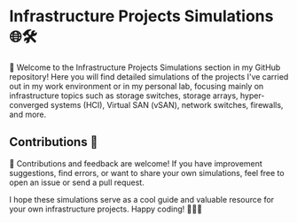 # Infrastructure Projects Simulations 🌐🛠️

🚀 Welcome to the Infrastructure Projects Simulations section in my GitHub repository! Here you will find detailed simulations of the projects I've carried out in my work environment or in my personal lab, focusing mainly on infrastructure topics such as storage switches, storage arrays, hyper-converged systems (HCI), Virtual SAN (vSAN), network switches, firewalls, and more.

## Contributions 🤝

🎉 Contributions and feedback are welcome! If you have improvement suggestions, find errors, or want to share your own simulations, feel free to open an issue or send a pull request.

I hope these simulations serve as a cool guide and valuable resource for your own infrastructure projects. Happy coding! 🚀👨‍💻
